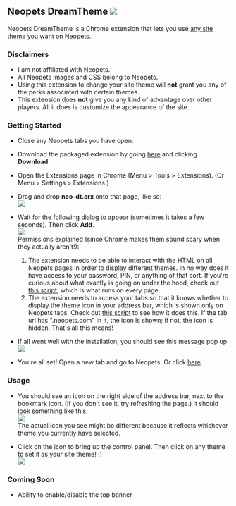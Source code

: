 ## Neopets DreamTheme ![](http://i.imgur.com/CaRRqQo.png)

Neopets DreamTheme is a Chrome extension that lets you use [any site theme you want](http://i.imgur.com/f6iIg8H.gif) on Neopets.

### Disclaimers
* I am not affiliated with Neopets.
* All Neopets images and CSS belong to Neopets.
* Using this extension to change your site theme will **not** grant you any of the perks associated with certain themes.
* This extension does **not** give you any kind of advantage over other players. All it does is customize the appearance of the site.

### Getting Started
* Close any Neopets tabs you have open.
* Download the packaged extension by going [here](https://docs.google.com/file/d/0B1epie81RPWlc1FncGdGdkpGdEk/) and clicking **Download**.
* Open the Extensions page in Chrome (Menu > Tools > Extensions). (Or Menu > Settings > Extensions.)
* Drag and drop **neo-dt.crx** onto that page, like so:  
![](http://i.imgur.com/FjcHC1F.png)

* Wait for the following dialog to appear (sometimes it takes a few seconds). Then click **Add**.  
![](http://i.imgur.com/Z3fVTHv.png)  
Permissions explained (since Chrome makes them sound scary when they actually aren't!):
    1. The extension needs to be able to interact with the HTML on all Neopets pages in order to display different themes. In no way does it have access to your password, PIN, or anything of that sort. If you're curious about what exactly is going on under the hood, check out [this script](https://github.com/AshleighC/neo-dt/blob/master/js/content.js), which is what runs on every page.
    2. The extension needs to access your tabs so that it knows whether to display the theme icon in your address bar, which is shown only on Neopets tabs. Check out [this script](https://github.com/AshleighC/neo-dt/blob/master/js/background.js) to see how it does this. If the tab url has ".neopets.com" in it, the icon is shown; if not, the icon is hidden. That's all this means!

* If all went well with the installation, you should see this message pop up.  
![](http://i.imgur.com/GB1YkZi.png)

* You're all set! Open a new tab and go to Neopets. Or click <a href="http://www.neopets.com/" target="_blank">here</a>.

### Usage
* You should see an icon on the right side of the address bar, next to the bookmark icon. (If you don't see it, try refreshing the page.) It should look something like this:  
![](http://i.imgur.com/sPJuQF0.png)  
The actual icon you see might be different because it reflects whichever theme you currently have selected.

* Click on the icon to bring up the control panel. Then click on any theme to set it as your site theme! :)  
![](http://i.imgur.com/VdgJHaf.png)

### Coming Soon
* Ability to enable/disable the top banner
